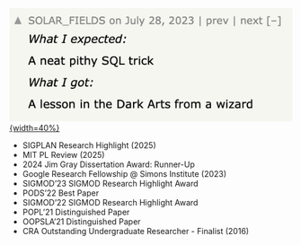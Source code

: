 [![Hacker News Testimonial](imgs/hn.png){width=40%}](https://news.ycombinator.com/item?id=36889656)

* SIGPLAN Research Highlight (2025)
* MIT PL Review (2025)
* 2024 Jim Gray Dissertation Award: Runner-Up
* Google Research Fellowship @ Simons Institute (2023)
* SIGMOD’23 SIGMOD Research Highlight Award
* PODS’22 Best Paper
* SIGMOD’22 SIGMOD Research Highlight Award
* POPL’21 Distinguished Paper
* OOPSLA’21 Distinguished Paper
* CRA Outstanding Undergraduate Researcher - Finalist (2016)
